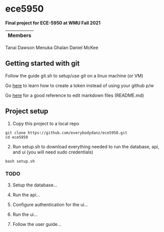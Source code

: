 # ece5950

__Final project for ECE-5950 at WMU Fall 2021__

Members |
-- |
Tanai Dawson
Menuka Ghalan
Daniel McKee

## Getting started with git

Follow the guide git.sh to setup/use git on a linux machine (or VM)

Go [here](https://eddrichjanzzen.github.io/blog/2021/08/29/support-for-password-authentication-removed.html "Create Token") to learn how to create a token instead of using your github p/w

Go [here](https://github.com/tchapi/markdown-cheatsheet "markdown-cheatsheet") for a good reference to edit markdown files (README.md)

## Project setup

1. Copy this project to a local repo

~~~
git clone https://github.com/everybodydanz/ece5950.git
cd ece5950
~~~

2. Run setup.sh to download everything needed to run the database, api, and ui (you will need sudo credentials)

~~~
bash setup.sh
~~~

### TODO

3. Setup the database...

4. Run the api...

5. Configure authentication for the ui...

6. Run the ui...

7. Follow the user guide...
